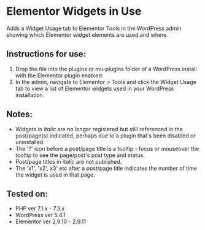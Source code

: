 # Elementor Widgets in Use
Adds a Widget Usage tab to Elementor Tools in the WordPress admin showing which Elementor widget elements are used and where.
## Instructions for use:
1. Drop the file into the plugins or mu-plugins folder of a WordPress install with the Elementor plugin enabled.
2. In the admin, navigate to Elementor > Tools and click the Widget Usage tab to view a list of Elementor widgets used in your WordPress installation.
## Notes:
- Widgets in _italic_ are no longer registered but still referenced in the post/page(s) indicated, perhaps due to a plugin that's been disabled or uninstalled.
- The '?' icon before a post/page title is a tooltip - focus or mouseover the tooltip to see the page/post's post type and status.
- Post/page titles in _italic_ are not published.
- The 'x1', 'x2', x3' etc after a post/page title indicates the number of time the widget is used in that page.

## Tested on:
- PHP ver 7.1.x - 7.3.x
- WordPress ver 5.4.1
- Elementor ver 2.9.10 - 2.9.11
